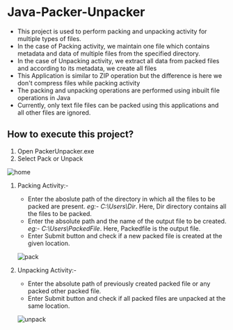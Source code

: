 # Java-Packer-Unpacker

* This project is used to perform packing and unpacking activity for multiple types of files.
* In the case of Packing activity, we maintain one file which contains metadata and data of multiple files from the specified directory.
* In the case of Unpacking activity, we extract all data from packed files and according to its metadata, we create all files
* This Application is similar to ZIP operation but the difference is here we don't compress files while packing activity
* The packing and unpacking operations are performed using inbuilt file operations in Java
* Currently, only text file files can be packed using this applications and all other files are ignored.

## How to execute this project?

1. Open PackerUnpacker.exe 
2. Select Pack or Unpack

  ![home](https://user-images.githubusercontent.com/36303896/92306328-daf29b00-efab-11ea-8683-a3e08d913698.png)
  
  1. Packing Activity:- 
      * Enter the aboslute path of the directory in which all the files to be packed are present. *eg:- C:\Users\Dir*. Here, Dir directory contains all the files to be packed.
      * Enter the absolute path and the name of the output file to be created. *eg:- C:\Users\PackedFile*. Here, Packedfile is the output file.
      * Enter Submit button and check if a new packed file is created at the given location.
      
      ![pack](https://user-images.githubusercontent.com/36303896/92306550-91a34b00-efad-11ea-93b6-9dd56682bf18.png)
      
  2. Unpacking Activity:-
      * Enter the absolute path of previously created packed file or any packed other packed file.
      * Enter Submit button and check if all packed files are unpacked at the same location.
      
      ![unpack](https://user-images.githubusercontent.com/36303896/92306628-2e65e880-efae-11ea-8b06-15fca580feb9.png)

